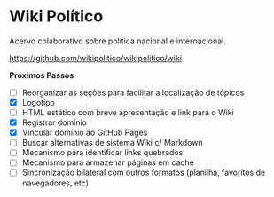 # Wiki Político
Acervo colaborativo sobre política nacional e internacional.

https://github.com/wikipolitico/wikipolitico/wiki

**Próximos Passos**
- [ ] Reorganizar as seções para facilitar a localização de tópicos
- [X] Logotipo
- [ ] HTML estático com breve apresentação e link para o Wiki
- [X] Registrar domínio
- [X] Vincular domínio ao GitHub Pages
- [ ] Buscar alternativas de sistema Wiki c/ Markdown
- [ ] Mecanismo para identificar links quebrados
- [ ] Mecanismo para armazenar páginas em cache
- [ ] Sincronização bilateral com outros formatos (planilha, favoritos de navegadores, etc)
